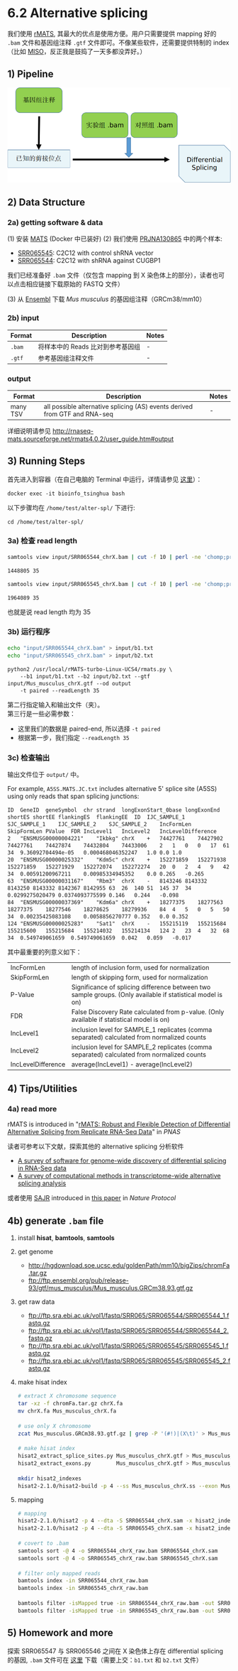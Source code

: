 # 6.2 Alternative splicing

我们使用 [rMATS](http://rnaseq-mats.sourceforge.net/rmats4.0.2/user_guide.htm), 其最大的优点是使用方便。用户只需要提供 mapping 好的 `.bam` 文件和基因组注释 `.gtf` 文件即可。不像某些软件，还需要提供特制的 index（比如 [MISO](http://genes.mit.edu/burgelab/miso/)，反正我是鼓捣了一天多都没弄好。）

## 1) Pipeline

![](../.gitbook/assets/AS-pipeline.png)

## 2) Data Structure

### 2a) getting software & data

(1) 安装 [MATS](http://rnaseq-mats.sourceforge.net/rmats4.0.2/index.html) (Docker 中已装好)
(2) 我们使用 [PRJNA130865](https://www.ncbi.nlm.nih.gov/bioproject/PRJNA130865) 中的两个样本: 
   - [SRR065545](https://www.ebi.ac.uk/ena/data/view/SRR065545): C2C12 with control shRNA vector
   - [SRR065544](https://www.ebi.ac.uk/ena/data/view/SRR065544): C2C12 with shRNA against CUGBP1  
   
   我们已经准备好 `.bam` 文件（仅包含 mapping 到 X 染色体上的部分），读者也可以点击相应链接下载原始的 FASTQ 文件） 
   
(3) 从 [Ensembl](ftp://ftp.ensembl.org/pub/release-93/gtf/mus_musculus/Mus_musculus.GRCm38.93.gtf.gz) 下载  _Mus musculus_ 的基因组注释（GRCm38/mm10）


### 2b) input

| Format | Description          | Notes |
|--------|----------------------|-------|
| `.bam` | 将样本中的 Reads 比对到参考基因组 | -     |
| `.gtf` | 参考基因组注释文件            | -     |


### output

| Format   | Description                                                            | Notes |
|----------|------------------------------------------------------------------------|-------|
| many TSV | all possible alternative splicing (AS) events derived from GTF and RNA-seq | -     |

详细说明请参见 <http://rnaseq-mats.sourceforge.net/rmats4.0.2/user_guide.htm#output>

## 3) Running Steps

首先进入到容器（在自己电脑的 Terminal 中运行，详情请参见 [这里](https://lulab.gitbooks.io/teaching/getting-started.html#use-container)）：    

```
docker exec -it bioinfo_tsinghua bash
```

以下步骤均在 `/home/test/alter-spl/` 下进行:  

```
cd /home/test/alter-spl/
```

### 3a) 检查 read length

```bash
samtools view input/SRR065544_chrX.bam | cut -f 10 | perl -ne 'chomp;print length($_) . "\n"' | sort | uniq -c
```

```
1448805 35
```

```bash
samtools view input/SRR065545_chrX.bam | cut -f 10 | perl -ne 'chomp;print length($_) . "\n"' | sort | uniq -c
```

```
1964089 35
```

也就是说 read length 均为 35

### 3b) 运行程序

```bash
echo "input/SRR065544_chrX.bam" > input/b1.txt
echo "input/SRR065545_chrX.bam" > input/b2.txt
```

```
python2 /usr/local/rMATS-turbo-Linux-UCS4/rmats.py \
    --b1 input/b1.txt --b2 input/b2.txt --gtf input/Mus_musculus_chrX.gtf --od output 
    -t paired --readLength 35
```
   
第二行指定输入和输出文件（夹）。  
第三行是一些必需参数：
  - 这里我们的数据是 paired-end, 所以选择 `-t paired`
  - 根据第一步，我们指定 `--readLength 35`

### 3c) 检查输出

输出文件位于 `output/` 中。

For example, `A5SS.MATS.JC.txt` includes alternative 5' splice site (A5SS) using only reads that span splicing junctions:

```
ID	GeneID	geneSymbol	chr	strand	longExonStart_0base	longExonEnd	shortES	shortEE	flankingES	flankingEE	ID	IJC_SAMPLE_1	SJC_SAMPLE_1	IJC_SAMPLE_2	SJC_SAMPLE_2	IncFormLen	SkipFormLen	PValue	FDR	IncLevel1	IncLevel2	IncLevelDifference
2	"ENSMUSG00000004221"	"Ikbkg"	chrX	+	74427761	74427902	74427761	74427874	74432804	74433006	2	1	0	0	17	61	34	9.36092704494e-05	0.000468046352247	1.0	0.0	1.0
20	"ENSMUSG00000025332"	"Kdm5c"	chrX	+	152271859	152271938	152271859	152271929	152272074	152272274	20	0	2	4	9	42	34	0.00591200967211	0.00985334945352	0.0	0.265	-0.265
63	"ENSMUSG00000031167"	"Rbm3"	chrX	-	8143246	8143332	8143250	8143332	8142367	8142955	63	26	140	51	145	37	34	0.0299275020479	0.0374093775599	0.146	0.244	-0.098
84	"ENSMUSG00000037369"	"Kdm6a"	chrX	+	18277375	18277563	18277375	18277546	18278625	18279936	84	4	5	0	5	50	34	0.00235425083108	0.0058856270777	0.352	0.0	0.352
124	"ENSMUSG00000025283"	"Sat1"	chrX	-	155215119	155215684	155215600	155215684	155214032	155214134	124	2	23	4	32	68	34	0.549749061659	0.549749061659	0.042	0.059	-0.017
```

其中最重要的列意义如下：

|                    |                                                                                                            |
|--------------------|------------------------------------------------------------------------------------------------------------|
| IncFormLen         | length of inclusion form, used for normalization                                                           |
| SkipFormLen        | length of skipping form, used for normalization                                                            |
| P-Value            | Significance of splicing difference between two sample groups. (Only available if statistical model is on) |
| FDR                | False Discovery Rate calculated from p-value. (Only available if statistical model is on)                  |
| IncLevel1          | inclusion level for SAMPLE_1 replicates (comma separated) calculated from normalized counts                |
| IncLevel2          | inclusion level for SAMPLE_2 replicates (comma separated) calculated from normalized counts                |
| IncLevelDifference | average(IncLevel1) - average(IncLevel2)                                                                    |



## 4) Tips/Utilities

### 4a) read more

rMATS is introduced in "[rMATS: Robust and Flexible Detection of Differential Alternative Splicing from Replicate RNA-Seq Data](http://dx.doi.org/10.1073/pnas.1419161111)" in _PNAS_

读者可参考以下文献，探索其他的 alternative splicing 分析软件

- [A survey of software for genome-wide discovery of differential splicing in RNA-Seq data](https://www.ncbi.nlm.nih.gov/pmc/articles/PMC3903050/)
- [A survey of computational methods in transcriptome-wide alternative splicing analysis](https://www.ncbi.nlm.nih.gov/pmc/articles/PMC5203768/)

或者使用 [SAJR](http://storage.bioinf.fbb.msu.ru/~mazin/) introduced in [this paper](https://www.nature.com/protocolexchange/protocols/6093/) in _Nature Protocol_

## 4b) generate `.bam` file

1. install **hisat**, **bamtools**, **samtools**
1. get genome
   - <http://hgdownload.soe.ucsc.edu/goldenPath/mm10/bigZips/chromFa.tar.gz>
   - <ftp://ftp.ensembl.org/pub/release-93/gtf/mus_musculus/Mus_musculus.GRCm38.93.gtf.gz>
1. get raw data
   - <ftp://ftp.sra.ebi.ac.uk/vol1/fastq/SRR065/SRR065544/SRR065544_1.fastq.gz>
   - <ftp://ftp.sra.ebi.ac.uk/vol1/fastq/SRR065/SRR065544/SRR065544_2.fastq.gz>
   - <ftp://ftp.sra.ebi.ac.uk/vol1/fastq/SRR065/SRR065545/SRR065545_1.fastq.gz>
   - <ftp://ftp.sra.ebi.ac.uk/vol1/fastq/SRR065/SRR065545/SRR065545_2.fastq.gz>
1. make hisat index

   ```bash
   # extract X chromosome sequence
   tar -xz -f chromFa.tar.gz chrX.fa
   mv chrX.fa Mus_musculus_chrX.fa
   
   # use only X chromosome
   zcat Mus_musculus.GRCm38.93.gtf.gz | grep -P '(#!)|(X\t)' > Mus_musculus_chrX.gtf
   
   # make hisat index
   hisat2_extract_splice_sites.py Mus_musculus_chrX.gtf > Mus_musculus_chrX.ss
   hisat2_extract_exons.py        Mus_musculus_chrX.gtf > Mus_musculus_chrX.exon
   
   mkdir hisat2_indexes
   hisat2-2.1.0/hisat2-build -p 4 --ss Mus_musculus_chrX.ss --exon Mus_musculus_chrX.exon Mus_musculus_chrX.fa hisat2_indexes/Mus_musculus_chrX
   ```

1. mapping

   ```bash
   # mapping
   hisat2-2.1.0/hisat2 -p 4 --dta -S SRR065544_chrX.sam -x hisat2_indexes/Mus_musculus_chrX -1 SRR065544_1.fastq.gz -2 SRR065544_2.fastq.gz
   hisat2-2.1.0/hisat2 -p 4 --dta -S SRR065545_chrX.sam -x hisat2_indexes/Mus_musculus_chrX -1 SRR065545_1.fastq.gz -2 SRR065545_2.fastq.gz
   
   # covert to .bam
   samtools sort -@ 4 -o SRR065544_chrX_raw.bam SRR065544_chrX.sam
   samtools sort -@ 4 -o SRR065545_chrX_raw.bam SRR065545_chrX.sam
   
   # filter only mapped reads
   bamtools index -in SRR065544_chrX_raw.bam
   bamtools index -in SRR065545_chrX_raw.bam
   
   bamtools filter -isMapped true -in SRR065544_chrX_raw.bam -out SRR065544_chrX.bam
   bamtools filter -isMapped true -in SRR065545_chrX_raw.bam -out SRR065545_chrX.bam
   ```

## 5) Homework and more

探索 SRR065547 与 SRR065546 之间在 X 染色体上存在 differential splicing 的基因, `.bam` 文件可在 [这里](https://github.com/dongzhuoer/lulab-teaching_book-data/tree/master/alter-spl) 下载（需要上交：`b1.txt` 和 `b2.txt` 文件）




